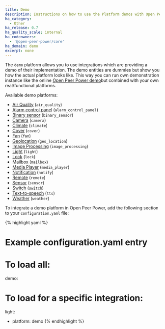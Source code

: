 ```yaml
---
title: Demo
description: Instructions on how to use the Platform demos with Open Peer Power.
ha_category:
  - Other
ha_release: 0.7
ha_quality_scale: internal
ha_codeowners:
  - '@open-peer-power/core'
ha_domain: demo
excerpt: none
---
```


The `demo` platform allows you to use integrations which are providing a demo of their implementation. The demo entities are dummies but show you how the actual platform looks like. This way you can run own demonstration instance like the online [Open Peer Power demo](/demo/)but combined with your own real/functional platforms.

Available demo platforms:

- [Air Quality](/integrations/air_quality/) (`air_quality`)
- [Alarm control panel](/integrations/alarm_control_panel/) (`alarm_control_panel`)
- [Binary sensor](/integrations/binary_sensor/) (`binary_sensor`)
- [Camera](/integrations/camera/) (`camera`)
- [Climate](/integrations/climate/) (`climate`)
- [Cover](/integrations/cover/) (`cover`)
- [Fan](/integrations/fan/) (`fan`)
- [Geolocation](/integrations/geo_location/) (`geo_location`)
- [Image Processing](/integrations/image_processing/) (`image_processing`)
- [Light](/integrations/light/) (`light`)
- [Lock](/integrations/lock/) (`lock`)
- [Mailbox](/integrations/mailbox/) (`mailbox`)
- [Media Player](/integrations/media_player/) (`media_player`)
- [Notification](/integrations/notify/) (`notify`)
- [Remote](/integrations/remote/) (`remote`)
- [Sensor](/integrations/sensor/) (`sensor`)
- [Switch](/integrations/switch/) (`switch`)
- [Text-to-speech](/integrations/tts/) (`tts`)
- [Weather](/integrations/weather/) (`weather`)


To integrate a demo platform in Open Peer Power, add the following section to your `configuration.yaml` file:

{% highlight yaml %}
# Example configuration.yaml entry

# To load all:
demo:

# To load for a specific integration:
light:
  - platform: demo
{% endhighlight %}
